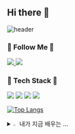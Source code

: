 ## Hi there 👋
![header](https://capsule-render.vercel.app/api?type=waving&color=0:F6D8CE,100:E2A9F3&height=200&section=footer&text=gany_github!%20🐤🐣🐥🍀&fontSize=60&fontAlignY=50&textBg=false&fontColor=FBEFEF&animation=scaleIn)


### 🚀 Follow Me 🚀
<a href="https://www.instagram.com/gaxnni?igsh=MWtiaDE3NDNkZno4eQ%3D%3D&utm_source=qr">
  <img src="https://img.shields.io/badge/instagram-E4405F?style=flat-square&logo=Java&logoColor=white"&link=[https://yeonyeon.tistory.com](https://www.instagram.com/gaxnni?igsh=MWtiaDE3NDNkZno4eQ%3D%3D&utm_source=qr)"/>
</a>   <a href="https://blog.naver.com/gaeun2615">
  <img src="https://img.shields.io/badge/velog-20C997?style=flat-square&logo=Java&logoColor=white"&link=https://blog.naver.com/gaeun2615"/>
</a>


  
### 📘 Tech Stack 📙
<img src="https://img.shields.io/badge/javascript-F7DF1E?style=flat-square&logo=Java&logoColor=white"/>   <img src="https://img.shields.io/badge/python-3776AB?style=flat-square&logo=Java&logoColor=white"/>   <img src="https://img.shields.io/badge/dart-0175C2?style=flat-square&logo=Java&logoColor=white"/>   <img src="https://img.shields.io/badge/C++-00599C?style=flat-square&logo=Java&logoColor=white"/>


[![Top Langs](https://github-readme-stats.vercel.app/api/top-langs/?username=ganyaaaaa)](https://github.com/anuraghazra/github-readme-stats)


<details>
<summary>
  <img src="https://raw.githubusercontent.com/Tarikul-Islam-Anik/Animated-Fluent-Emojis/master/Emojis/Hand%20gestures/Eyes.png" alt="Eyes" width="2%" /> 내가 지금 배우는 ... 
</summary>
   <br>
![js](https://img.shields.io/badge/JavaScript-F7DF1E?style=for-the-badge&logo=JavaScript&logoColor=white) ![html](https://img.shields.io/badge/HTML5-E34F26?style=for-the-badge&logo=html5&logoColor=white) ![css](https://img.shields.io/badge/CSS-239120?&style=for-the-badge&logo=css3&logoColor=white) ![react](https://img.shields.io/badge/React-20232A?style=for-the-badge&logo=react&logoColor=61DAFB)  
![MySQL](https://img.shields.io/badge/mysql-%2300f.svg?style=for-the-badge&logo=mysql&logoColor=white) ![java](https://img.shields.io/badge/Java-ED8B00?style=for-the-badge&logo=openjdk&logoColor=white) ![c](https://img.shields.io/badge/C-00599C?style=for-the-badge&logo=c&logoColor=white) ![python](https://img.shields.io/badge/Python-14354C?style=for-the-badge&logo=python&logoColor=white) ![kotlin](https://img.shields.io/badge/Kotlin-0095D5?&style=for-the-badge&logo=kotlin&logoColor=white) ![spring](https://img.shields.io/badge/Spring-6DB33F?style=for-the-badge&logo=spring&logoColor=white) 

</details>
  
  

